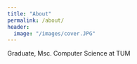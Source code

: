 ```yaml
---
title: "About"
permalink: /about/
header:
  image: "/images/cover.JPG"
---
```


Graduate, Msc. Computer Science at TUM
